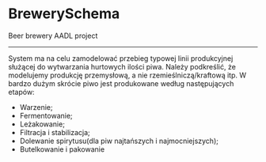 # BrewerySchema
Beer brewery AADL project

----

System ma na celu zamodelować przebieg typowej linii produkcyjnej służącej do wytwarzania hurtowych ilości piwa. Należy podkreślić, że modelujemy produkcję przemysłową, a nie rzemieślniczą/kraftową itp. W bardzo dużym skrócie piwo jest produkowane według następujących etapów:
  - Warzenie;
  - Fermentowanie;
  - Leżakowanie;
  - Filtracja i stabilizacja;
  - Dolewanie spirytusu(dla piw najtańszych i najmocniejszych);
  - Butelkowanie i pakowanie
